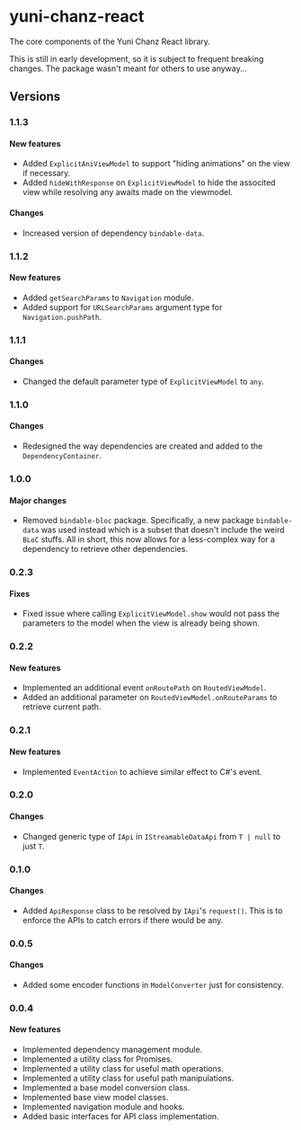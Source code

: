 # yuni-chanz-react
The core components of the Yuni Chanz React library.

This is still in early development, so it is subject to frequent breaking changes. The package wasn't meant for others to use anyway...

## Versions
### 1.1.3
#### New features
- Added `ExplicitAniViewModel` to support "hiding animations" on the view if necessary.
- Added `hideWithResponse` on `ExplicitViewModel` to hide the associted view while resolving any awaits made on the viewmodel.
#### Changes
- Increased version of dependency `bindable-data`.

### 1.1.2
#### New features
- Added `getSearchParams` to `Navigation` module.
- Added support for `URLSearchParams` argument type for `Navigation.pushPath`.

### 1.1.1
#### Changes
- Changed the default parameter type of `ExplicitViewModel` to `any`.

### 1.1.0 
#### Changes
- Redesigned the way dependencies are created and added to the `DependencyContainer`.

### 1.0.0
#### Major changes
- Removed `bindable-bloc` package. Specifically, a new package `bindable-data` was used instead which is a subset that doesn't include the weird `BLoC` stuffs. All in short, this now allows for a less-complex way for a dependency to retrieve other dependencies.

### 0.2.3
#### Fixes
- Fixed issue where calling `ExplicitViewModel.show` would not pass the parameters to the model when the view is already being shown.

### 0.2.2
#### New features
- Implemented an additional event `onRoutePath` on `RoutedViewModel`.
- Added an additional parameter on `RoutedViewModel.onRouteParams` to retrieve current path.

### 0.2.1
#### New features
- Implemented `EventAction` to achieve similar effect to C#'s event.

### 0.2.0
#### Changes
- Changed generic type of `IApi` in `IStreamableDataApi` from `T | null` to just `T`.

### 0.1.0
#### Changes
- Added `ApiResponse` class to be resolved by `IApi`'s `request()`. This is to enforce the APIs to catch errors if there would be any.

### 0.0.5
#### Changes
- Added some encoder functions in `ModelConverter` just for consistency.

### 0.0.4
#### New features
- Implemented dependency management module.
- Implemented a utility class for Promises.
- Implemented a utility class for useful math operations.
- Implemented a utility class for useful path manipulations.
- Implemented a base model conversion class.
- Implemented base view model classes.
- Implemented navigation module and hooks.
- Added basic interfaces for API class implementation.